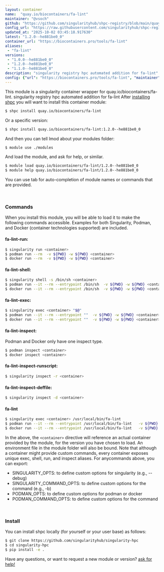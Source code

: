 ```yaml
---
layout: container
name:  "quay.io/biocontainers/fa-lint"
maintainer: "@vsoch"
github: "https://github.com/singularityhub/shpc-registry/blob/main/quay.io/biocontainers/fa-lint/container.yaml"
config_url: "https://raw.githubusercontent.com/singularityhub/shpc-registry/main/quay.io/biocontainers/fa-lint/container.yaml"
updated_at: "2025-10-02 03:45:18.917630"
latest: "1.2.0--he881be0_0"
container_url: "https://biocontainers.pro/tools/fa-lint"
aliases:
 - "fa-lint"
versions:
 - "1.0.0--he881be0_0"
 - "1.2.0--he881be0_0"
 - "1.1.0--he881be0_0"
description: "singularity registry hpc automated addition for fa-lint"
config: {"url": "https://biocontainers.pro/tools/fa-lint", "maintainer": "@vsoch", "description": "singularity registry hpc automated addition for fa-lint", "latest": {"1.2.0--he881be0_0": "sha256:385eeb4ba9d9daa8b14b88b2d0e4f239f6bc9b4ef5957a9d6f0156a45670a001"}, "tags": {"1.0.0--he881be0_0": "sha256:a52da083275c9e35810e0cb374e50da8ebb7b8cc30c237d8e1abbe5d9f83a066", "1.2.0--he881be0_0": "sha256:385eeb4ba9d9daa8b14b88b2d0e4f239f6bc9b4ef5957a9d6f0156a45670a001", "1.1.0--he881be0_0": "sha256:9e42890ad53b4f8ab5d399ef41cd278f9f36795a2efcff6de138f240e6e4b417"}, "docker": "quay.io/biocontainers/fa-lint", "aliases": {"fa-lint": "/usr/local/bin/fa-lint"}}
---
```


This module is a singularity container wrapper for quay.io/biocontainers/fa-lint.
singularity registry hpc automated addition for fa-lint
After [installing shpc](#install) you will want to install this container module:


```bash
$ shpc install quay.io/biocontainers/fa-lint
```

Or a specific version:

```bash
$ shpc install quay.io/biocontainers/fa-lint:1.2.0--he881be0_0
```

And then you can tell lmod about your modules folder:

```bash
$ module use ./modules
```

And load the module, and ask for help, or similar.

```bash
$ module load quay.io/biocontainers/fa-lint/1.2.0--he881be0_0
$ module help quay.io/biocontainers/fa-lint/1.2.0--he881be0_0
```

You can use tab for auto-completion of module names or commands that are provided.

<br>

### Commands

When you install this module, you will be able to load it to make the following commands accessible.
Examples for both Singularity, Podman, and Docker (container technologies supported) are included.

#### fa-lint-run:

```bash
$ singularity run <container>
$ podman run --rm  -v ${PWD} -w ${PWD} <container>
$ docker run --rm  -v ${PWD} -w ${PWD} <container>
```

#### fa-lint-shell:

```bash
$ singularity shell -s /bin/sh <container>
$ podman run --it --rm --entrypoint /bin/sh  -v ${PWD} -w ${PWD} <container>
$ docker run --it --rm --entrypoint /bin/sh  -v ${PWD} -w ${PWD} <container>
```

#### fa-lint-exec:

```bash
$ singularity exec <container> "$@"
$ podman run --it --rm --entrypoint ""  -v ${PWD} -w ${PWD} <container> "$@"
$ docker run --it --rm --entrypoint ""  -v ${PWD} -w ${PWD} <container> "$@"
```

#### fa-lint-inspect:

Podman and Docker only have one inspect type.

```bash
$ podman inspect <container>
$ docker inspect <container>
```

#### fa-lint-inspect-runscript:

```bash
$ singularity inspect -r <container>
```

#### fa-lint-inspect-deffile:

```bash
$ singularity inspect -d <container>
```


#### fa-lint

```bash
$ singularity exec <container> /usr/local/bin/fa-lint
$ podman run --it --rm --entrypoint /usr/local/bin/fa-lint   -v ${PWD} -w ${PWD} <container> -c " $@"
$ docker run --it --rm --entrypoint /usr/local/bin/fa-lint   -v ${PWD} -w ${PWD} <container> -c " $@"
```



In the above, the `<container>` directive will reference an actual container provided
by the module, for the version you have chosen to load. An environment file in the
module folder will also be bound. Note that although a container
might provide custom commands, every container exposes unique exec, shell, run, and
inspect aliases. For anycommands above, you can export:

 - SINGULARITY_OPTS: to define custom options for singularity (e.g., --debug)
 - SINGULARITY_COMMAND_OPTS: to define custom options for the command (e.g., -b)
 - PODMAN_OPTS: to define custom options for podman or docker
 - PODMAN_COMMAND_OPTS: to define custom options for the command

<br>

### Install

You can install shpc locally (for yourself or your user base) as follows:

```bash
$ git clone https://github.com/singularityhub/singularity-hpc
$ cd singularity-hpc
$ pip install -e .
```

Have any questions, or want to request a new module or version? [ask for help!](https://github.com/singularityhub/singularity-hpc/issues)